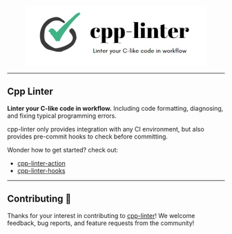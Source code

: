 <p align="center">
    <img src="/assets/readme-banner.png" width="418" height="139" alt="" />
</p>

---

## Cpp Linter

**Linter your C-like code in workflow.** Including code formatting, diagnosing, and fixing typical programming errors.

cpp-linter only provides integration with any CI environment, but also provides pre-commit hooks to check before committing.

Wonder how to get started? check out:

* [cpp-linter-action](https://github.com/cpp-linter/cpp-linter-action)
* [cpp-linter-hooks](https://github.com/cpp-linter/cpp-linter-hooks)

---

## Contributing 💪

Thanks for your interest in contributing to [cpp-linter](https://github.com/cpp-linter)! We welcome feedback, bug reports, and feature requests from the community!